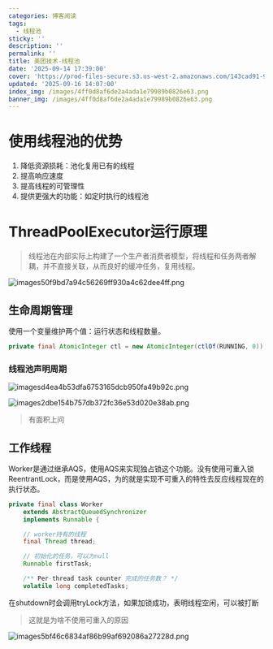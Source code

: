 ```yaml
---
categories: 博客阅读
tags:
  - 线程池
sticky: ''
description: ''
permalink: ''
title: 美团技术-线程池
date: '2025-09-14 17:39:00'
cover: 'https://prod-files-secure.s3.us-west-2.amazonaws.com/143cad91-961b-48b0-82dc-78fbb6eb5abe/a83b1a79-4a73-4c27-a521-55adc5566c85/wallhaven-5g1pr3.png?X-Amz-Algorithm=AWS4-HMAC-SHA256&X-Amz-Content-Sha256=UNSIGNED-PAYLOAD&X-Amz-Credential=ASIAZI2LB466SFYUMYAX%2F20250916%2Fus-west-2%2Fs3%2Faws4_request&X-Amz-Date=20250916T210042Z&X-Amz-Expires=3600&X-Amz-Security-Token=IQoJb3JpZ2luX2VjEBwaCXVzLXdlc3QtMiJHMEUCIBBO%2FFv3zMk77UHdzkRZeW6M56xe%2FAatPCKZsOnSUbE0AiEA75fDY9k5T%2FeaQ77a6sDrHJAyQXgxpAlV9Yqzljm3IJcqiAQIlf%2F%2F%2F%2F%2F%2F%2F%2F%2F%2FARAAGgw2Mzc0MjMxODM4MDUiDALCzlI0MsHvNWKtkSrcA623FaqXZzG5PS2zDBoYyyS9DHrPwh4ZcOT8vm0TU5cDYWNwGUu04v0rIqsPmsu8QXJhxUhyjaX0HrZD6vNiafJokM5KPjXfZFsD26TbMIXACtLbyl4naixlJA5MSDRxYRWLYObfBN5aPl0zSH7Ly%2BVsl5clkuPsF2s5LEgRFLuYy4BJ3pOqDm3M%2Bau%2BgxikqsKvfWSoQM4mQl90ct6w8P9zerqmjXJj0OOsbevkZQ2b27AowqbjdkOuMA4jsiRMMgEAUR4ifv4k%2BmC7ycwcJa0a7DTxGWELQADActXfGHkF1pT44Na4hK79ijBgvXzKKce4rorhHTEqhuoyws9d88V5EgfijSVKGxk7PZLW8Yj3lOOeSdNPOUyvcFcUDjUJFyi%2BntIkabjv5V%2FSYlgG0SzHtiPQzBAfj%2BlT1Ik1HQFL1aLQhjvcH5FDvQeGUaV8T3s4gcJ1xfuCUU36c8ZDRMK%2FDZvFHj0xhXP6XeWblsABIRlieDeOrnrVkXPKkKAfW2e5tuko2tLtgWH3Y8HB%2BOuoK6ml7XR73LZr1z77PzP2H8ppWvGyT0U20r26golcntYh6yQNmZFM%2BKKZ2xoRmjUircV3peC%2BxNhqq0snJBPdVzTBp9ChgXLmFzfDMP2Cp8YGOqUBgF6qu%2FHKBEmuR1Q8IqKGxt3k7vwXa80ca1mlkBVjs2hV66O4Eyb1ysRuUjjvE9R0DWnOXutdbMuqCg8E0ZXiz%2BEdYJ34G0qyC9tWpmww2mT78jLOvJBgETmVJ52yHDJcNJgJRz6%2Bsibs39q09BT8VUjo1zO3hmW4HbmPJdvnVScHX%2FWmz7pxW%2F4pmJSSE21TtFS66snvW0ZDrhtKqwR%2Bovah9MU1&X-Amz-Signature=f85f369361d4b5556380dab63a35e562b4c4635d4ce124d412452328dd159540&X-Amz-SignedHeaders=host&x-amz-checksum-mode=ENABLED&x-id=GetObject'
updated: '2025-09-16 14:07:00'
index_img: /images/4ff0d8af6de2a4ada1e79989b0826e63.png
banner_img: /images/4ff0d8af6de2a4ada1e79989b0826e63.png
---
```


# 使用线程池的优势

1. 降低资源损耗：池化复用已有的线程
2. 提高响应速度
3. 提高线程的可管理性
4. 提供更强大的功能：如定时执行的线程池

# ThreadPoolExecutor运行原理

> 线程池在内部实际上构建了一个生产者消费者模型，将线程和任务两者解耦，并不直接关联，从而良好的缓冲任务，复用线程。

![images50f9bd7a94c56269ff930a4c62dee4ff.png](/images/935cf03247f45c2ab25eee2161793bf3.png)


## 生命周期管理


使用一个变量维护两个值：运行状态和线程数量。


```java
private final AtomicInteger ctl = new AtomicInteger(ctlOf(RUNNING, 0));
```


### 线程池声明周期


![imagesd4ea4b53dfa6753165dcb950fa49b92c.png](/images/ea5e7281c09ddadcab69ef378928f0b7.png)


![images2dbe154b757db372fc36e53d020e38ab.png](/images/6f0cee8aed1707c47edd29e1505ad8a1.png)

> 有面积上问

## 工作线程


Worker是通过继承AQS，使用AQS来实现独占锁这个功能。没有使用可重入锁ReentrantLock，而是使用AQS，为的就是实现不可重入的特性去反应线程现在的执行状态。


```java
private final class Worker
    extends AbstractQueuedSynchronizer
    implements Runnable {

    // worker持有的线程
    final Thread thread;

    // 初始化的任务，可以为null
    Runnable firstTask;

    /** Per-thread task counter 完成的任务数？ */
    volatile long completedTasks;
```


在shutdown时会调用tryLock方法，如果加锁成功，表明线程空闲，可以被打断

> 这就是为啥不使用可重入的原因

![images5bf46c6834af86b99af692086a27228d.png](/images/414e8ad1f7f92e0bc14526ebdbde437c.png)

